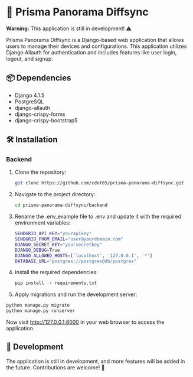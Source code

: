 # 🚀 Prisma Panorama Diffsync

**Warning:** This application is still in development! ⚠️

Prisma Panorama Diffsync is a Django-based web application that allows users to manage their devices and configurations. This application utilizes Django Allauth for authentication and includes features like user login, logout, and signup.

## 📦 Dependencies

- Django 4.1.5
- PostgreSQL
- django-allauth
- django-crispy-forms
- django-crispy-bootstrap5

## 🛠️ Installation

### Backend

1. Clone the repository:

    ```bash
    git clone https://github.com/cdot65/prisma-panorama-diffsync.git
    ```

2. Navigate to the project directory:

    ```bash
    cd prisma-panorama-diffsync/backend
    ```

3. Rename the .env_example file to .env and update it with the required environment variables:

    ```bash
    SENDGRID_API_KEY="yourapikey"
    SENDGRID_FROM_EMAIL="user@yourdomain.com"
    DJANGO_SECRET_KEY="yoursecretkey"
    DJANGO_DEBUG=True
    DJANGO_ALLOWED_HOSTS=['localhost', '127.0.0.1', '*']
    DATABASE_URL="postgres://postgres@db/postgres"
    ```

4. Install the required dependencies:

    ```bash
    pip install -r requirements.txt
    ```

5. Apply migrations and run the development server:

  ```bash
  python manage.py migrate
  python manage.py runserver
  ```

Now visit http://127.0.0.1:8000 in your web browser to access the application.

## 🚧 Development

The application is still in development, and more features will be added in the future. Contributions are welcome! 🙌
